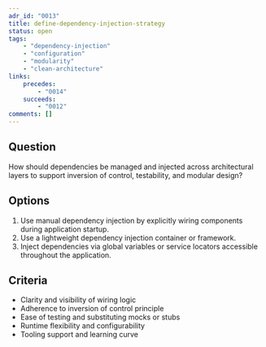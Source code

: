 ```yaml
---
adr_id: "0013"
title: define-dependency-injection-strategy
status: open
tags: 
    - "dependency-injection"
    - "configuration"
    - "modularity"
    - "clean-architecture"
links:
    precedes:
        - "0014"
    succeeds:
        - "0012"
comments: []
---
```


## <a name="question"></a> Question

How should dependencies be managed and injected across architectural layers to support inversion of control, testability, and modular design?

## <a name="options"></a> Options

1. <a name="option-1"></a> Use manual dependency injection by explicitly wiring components during application startup.
2. <a name="option-2"></a> Use a lightweight dependency injection container or framework.
3. <a name="option-3"></a> Inject dependencies via global variables or service locators accessible throughout the application.

## <a name="criteria"></a> Criteria

- Clarity and visibility of wiring logic
- Adherence to inversion of control principle
- Ease of testing and substituting mocks or stubs
- Runtime flexibility and configurability
- Tooling support and learning curve
